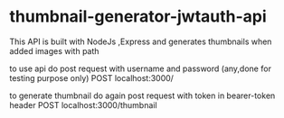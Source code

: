 # thumbnail-generator-jwtauth-api
This API is built with NodeJs ,Express and generates thumbnails when added images with path

to use api do post request with username and password (any,done for testing purpose only)
POST localhost:3000/   

to generate thumbnail do again post request with token in bearer-token header 
POST localhost:3000/thumbnail
